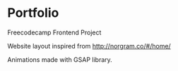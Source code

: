 # Portfolio

Freecodecamp Frontend Project

Website layout inspired from http://norgram.co/#/home/

Animations made with GSAP library.

